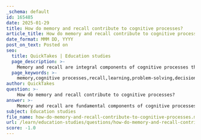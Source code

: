 ```yaml
---
_schema: default
id: 165485
date: 2025-01-29
title: How do memory and recall contribute to cognitive processes?
article_title: How do memory and recall contribute to cognitive processes?
date_format: MMM DD, YYYY
post_on_text: Posted on
seo:
  title: QuickTakes | Education studies
  page_description: >-
    Memory and recall are integral components of cognitive processes that influence learning, decision-making, and problem-solving. This content explores their roles and the factors affecting recall.
  page_keywords: >-
    memory,cognitive processes,recall,learning,problem-solving,decision-making,long-term memory,short-term memory,working memory,sensory memory,factors influencing recall
author: QuickTakes
question: >-
    How do memory and recall contribute to cognitive processes?
answer: >-
    Memory and recall are fundamental components of cognitive processes that significantly contribute to how we learn, understand, and apply knowledge. Here’s a detailed exploration of their roles:\n\n### Memory as a Cognitive Process\nMemory encompasses the processes of encoding, storing, retaining, and recalling information and past experiences. It is essential for organizing our mental framework and influences our ability to learn and make decisions. Memory can be categorized into several types, including:\n\n1. **Sensory Memory**: The brief retention of sensory information.\n2. **Short-Term Memory**: Holds a limited amount of information for a short duration.\n3. **Working Memory**: Involves actively using and manipulating information in real-time.\n4. **Long-Term Memory**: Stores information over extended periods, with virtually unlimited capacity.\n\n### Recall in Cognitive Processes\nRecall is the mental process of retrieving information from memory. It is crucial for various cognitive functions, including:\n\n- **Learning**: Recall allows individuals to access previously learned information, facilitating the integration of new knowledge with existing frameworks.\n- **Problem-Solving**: By recalling relevant past experiences or learned concepts, individuals can apply this knowledge to solve new problems.\n- **Decision-Making**: Effective recall enables individuals to weigh past outcomes and experiences, informing their choices in the present.\n\n### Factors Influencing Recall\nSeveral factors can affect the efficiency of recall, including:\n\n- **Emotional Context**: The emotional state during learning can enhance or hinder recall. Positive emotional experiences often lead to better memory retrieval.\n- **Time and Interference**: The passage of time can lead to forgetting, while interference from other memories can complicate the recall process.\n- **Contextual Cues**: The environment or context in which information was learned can serve as cues that facilitate recall.\n\n### Importance of Recall\nRecall is not just a passive retrieval of information; it plays an active role in cognitive functioning. It helps individuals connect past experiences with present situations, thereby enhancing learning and knowledge application. For instance, recalling a specific fact or experience can lead to new insights or connections, fostering critical thinking and deeper understanding.\n\n### Conclusion\nIn summary, memory and recall are integral to cognitive processes, influencing how we learn, retain, and apply knowledge. They enable us to navigate our experiences, make informed decisions, and engage in critical thinking. Understanding the dynamics of memory and recall can enhance educational strategies and improve cognitive functioning across various domains.
subject: Education studies
file_name: how-do-memory-and-recall-contribute-to-cognitive-processes.md
url: /learn/education-studies/questions/how-do-memory-and-recall-contribute-to-cognitive-processes
score: -1.0
---
```


&nbsp;